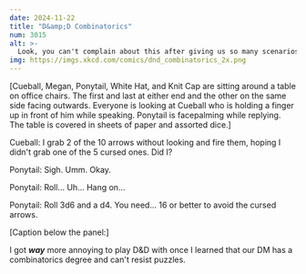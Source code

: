 ```yaml
---
date: 2024-11-22
title: "D&amp;D Combinatorics"
num: 3015
alt: >-
  Look, you can't complain about this after giving us so many scenarios involving N locked chests and M unlabeled keys.
img: https://imgs.xkcd.com/comics/dnd_combinatorics_2x.png
---
```

[Cueball, Megan, Ponytail, White Hat, and Knit Cap are sitting around a table on office chairs. The first and last at either end and the other on the same side facing outwards. Everyone is looking at Cueball who is holding a finger up in front of him while speaking. Ponytail is facepalming while replying. The table is covered in sheets of paper and assorted dice.]

Cueball: I grab 2 of the 10 arrows without looking and fire them, hoping I didn't grab one of the 5 cursed ones. Did I?

Ponytail: Sigh. Umm. Okay.

Ponytail: Roll... Uh... Hang on...

Ponytail: Roll 3d6 and a d4. You need... 16 or better to avoid the cursed arrows.

[Caption below the panel:]

I got ***way*** more annoying to play D&D with once I learned that our DM has a combinatorics degree and can't resist puzzles.